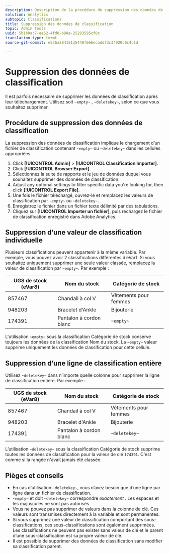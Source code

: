```yaml
---
description: Description de la procédure de suppression des données de classification.
solution: Analytics
subtopic: Classifications
title: Suppression des données de classification
topic: Admin tools
uuid: 5b1b0ac7-ee52-4fd8-b98e-25283595cf0c
translation-type: tm+mt
source-git-commit: e526a38415135440f666ecadd73c34920c0c4c1d

---
```



# Suppression des données de classification

Il est parfois nécessaire de supprimer les données de classification après leur téléchargement. Utilisez soit `~empty~` , `~deletekey~`, selon ce que vous souhaitez supprimer.

## Procédure de suppression des données de classification

La suppression des données de classification implique le chargement d’un fichier de classification contenant `~empty~` ou `~deletekey~` dans les cellules appropriées.

1. Click **[!UICONTROL Admin]** &gt; **[!UICONTROL Classification Importer]**.
1. Click **[!UICONTROL Browser Export]**.
1. Sélectionnez la suite de rapports et le jeu de données duquel vous souhaitez supprimer des données de classification.
1. Adjust any optional settings to filter specific data you're looking for, then click **[!UICONTROL Export File]**.
1. Une fois le fichier téléchargé, ouvrez-le et remplacez les valeurs de classification par `~empty~` ou `~deletekey~`.
1. Enregistrez le fichier dans un fichier texte délimité par des tabulations.
1. Cliquez sur **[!UICONTROL Importer un fichier]**, puis rechargez le fichier de classification enregistré dans Adobe Analytics.

## Suppression d’une valeur de classification individuelle

Plusieurs classifications peuvent appartenir à la même variable. Par exemple, vous pouvez avoir 2 classifications différentes d’eVar1. Si vous souhaitez uniquement supprimer une seule valeur classée, remplacez la valeur de classification par `~empty~`. Par exemple :

| UGS de stock (eVar8) | Nom du stock | Catégorie de stock |
| --- | --- | --- |
| 857467 | Chandail à col V | Vêtements pour femmes |
| 948203 | Bracelet d'Ankle | Bijouterie |
| 174391 | Pantalon à cordon blanc | `~empty~` |

L'utilisation `~empty~` sous la classification Catégorie de stock conserve toujours les données de la classification Nom du stock. La `~empty~` valeur supprime uniquement les données de classification pour cette cellule.

## Suppression d’une ligne de classification entière

Utilisez `~deletekey~` dans n’importe quelle colonne pour supprimer la ligne de classification entière. Par exemple :

| UGS de stock (eVar8) | Nom du stock | Catégorie de stock |
| --- | --- | --- |
| 857467 | Chandail à col V | Vêtements pour femmes |
| 948203 | Bracelet d'Ankle | Bijouterie |
| 174391 | Pantalon à cordon blanc | `~deletekey~` |

L’utilisation `~deletekey~` sous la classification Catégorie de stock supprime toutes les données de classification pour la valeur de clé `174391`. C'est comme si la rangée n'avait jamais été classée.

## Pièges et conseils

* En cas d’utilisation `~deletekey~`, vous n’avez besoin que d’une ligne par ligne dans un fichier de classification.
* `~empty~` et doit `~deletekey~` correspondre *exactement* . Les espaces et les majuscules ne sont pas autorisés.
* Vous ne pouvez pas supprimer de valeurs dans la colonne de clé. Ces valeurs sont transmises directement à la variable et sont permanentes.
* Si vous supprimez une valeur de classification comportant des sous-classifications, ces sous-classifications sont également supprimées. Les classifications ne peuvent pas exister sans valeur de clé et le parent d’une sous-classification est sa propre valeur de clé.
* Il est possible de supprimer des données de classification sans modifier sa classification parent.
